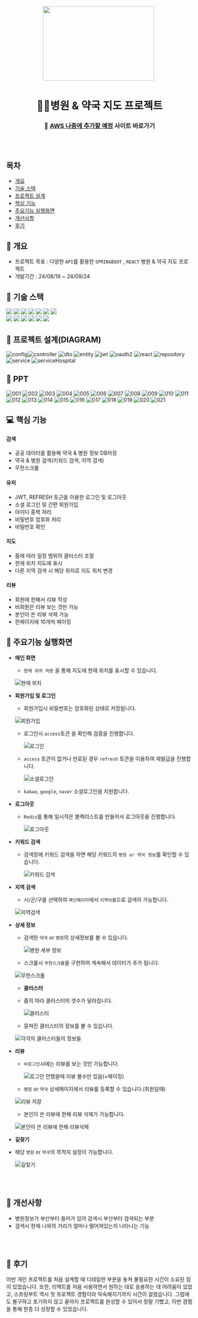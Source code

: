 <h1 align='center'> <img src='https://github.com/user-attachments/assets/577abd23-7965-441c-abd4-6769499901ee' style='width: 300px; height: 200px;'>&nbsp;</h1>

<h1  align='center'>🏥💊병원 & 약국 지도 프로젝트</h1>
<div align='center'>
  <h3>
    🔗 <a href="">AWS 나중에 추가할 예정</a> 사이트 바로가기
  </h3>
</div>
<br/><br/>



## 목차
- [개요](https://github.com/k-codingmachine/SpringBoot-React#-개요)
- [기술 스택](https://github.com/k-codingmachine/SpringBoot-React#-기술-스택)
- [프로젝트 설계](https://github.com/k-codingmachine/SpringBoot-React#-프로젝트-설계)
- [핵심 기능](https://github.com/k-codingmachine/SpringBoot-React#-핵심-기능)
- [주요기능 실행화면](https://github.com/k-codingmachine/SpringBoot-React#-주요기능-실행화면)
- [개선사항](https://github.com/k-codingmachine/SpringBoot-React#-개선사항)
- [후기](https://github.com/k-codingmachine/SpringBoot-React#-후기)
  
  


## 🚩 개요
- 프로젝트 목표 : 다양한 `API`를 활용한 `SPRINGBOOT` , `REACT` 병원 & 약국 지도 프로젝트
- 개발기간 : 24/08/19 ~ 24/09/24



## 🔧 기술 스택
<img src="https://img.shields.io/badge/java-007396?style=for-the-badge&logo=java&logoColor=white"> 
<img src="https://img.shields.io/badge/springboot-6DB33F?style=for-the-badge&logo=springboot&logoColor=white">
<img src="https://img.shields.io/badge/spring Security-6DB33F?style=for-the-badge&logo=springsecurity&logoColor=white"/>
<img src="https://img.shields.io/badge/react-61DAFB?style=for-the-badge&logo=react&logoColor=black">
<img src="https://img.shields.io/badge/html5-%23E34F26.svg?style=for-the-badge&logo=github&logoColor=white">
<img src="https://img.shields.io/badge/css-1572B6?style=for-the-badge&logo=css3&logoColor=white">
<img src="https://img.shields.io/badge/mysql-4479A1?style=for-the-badge&logo=mysql&logoColor=white">
  <br>
<img src="https://img.shields.io/badge/kakaotalk-ffcd00.svg?style=for-the-badge&logo=github&logoColor=white">
<img src="https://img.shields.io/badge/google-4285F4?style=for-the-badge&logo=github&logoColor=white">
<img src="https://img.shields.io/badge/bootstrap-%238511FA.svg?style=for-the-badge&logo=github&logoColor=white">
<img src="https://img.shields.io/badge/github-181717?style=for-the-badge&logo=github&logoColor=white">
<img src="https://img.shields.io/badge/gradle-02303A?style=for-the-badge&logo=gradle&logoColor=white">
<img src="https://img.shields.io/badge/redis-%23DD0031.svg?style=for-the-badge&logo=gradle&logoColor=white">





## 👾 프로젝트 설계(DIAGRAM)

![config](https://github.com/user-attachments/assets/8755da23-b900-4ca7-80c1-6e7392a067b3)![controller](https://github.com/user-attachments/assets/d27a5acc-8ff4-41a5-b38c-0c7f4294a19a)
![dto](https://github.com/user-attachments/assets/8bc501af-f384-4a39-b000-8d41fbab2ffb)
![entity](https://github.com/user-attachments/assets/c7c4c255-a299-4bc5-9e9a-68dabffd1176)
![jwt](https://github.com/user-attachments/assets/2e1c439c-eb12-453c-8664-29486dc3a816)
![oauth2](https://github.com/user-attachments/assets/b3b9d5bf-a6b7-4aaf-bb7c-b1cfc327ad14)
![react](https://github.com/user-attachments/assets/76c408ed-193a-4cd6-a947-ac766eab8382)
![repository](https://github.com/user-attachments/assets/9edb0726-4254-48e4-a12c-7bfabb097039)
![service](https://github.com/user-attachments/assets/7878ea31-6d1b-4143-91c7-ebebb3f4eb2d)
![serviceHospital](https://github.com/user-attachments/assets/afae578e-eb6f-4fc4-b89a-39866019c2e3)




## 👾 PPT
![001](https://github.com/user-attachments/assets/266e9053-f3c2-4b8f-8c0d-6a5c1899dde7)
![002](https://github.com/user-attachments/assets/ffa82e76-ae84-4949-b6ed-64ce8036eca0)
![003](https://github.com/user-attachments/assets/46436ef2-9d8d-408a-88bf-4ad19387f175)
![004](https://github.com/user-attachments/assets/f2aea7f8-9a52-4596-bdd5-63d7f5641c17)
![005](https://github.com/user-attachments/assets/dcdfd3cd-2458-46f3-8c3d-fd55a94636bb)
![006](https://github.com/user-attachments/assets/9fd61f19-bc4f-4a8c-9f1d-9d8101b423d9)
![007](https://github.com/user-attachments/assets/7d246930-5808-472e-9d43-ebcc3a9006c5)
![008](https://github.com/user-attachments/assets/219fe095-ab26-478d-9e2d-a2e5f7263f8d)
![009](https://github.com/user-attachments/assets/0a12f9e0-12ab-40ce-9f1c-1a0d25ce489d)
![010](https://github.com/user-attachments/assets/9df831de-9fdf-46a5-9b15-0c71d4850c0d)
![011](https://github.com/user-attachments/assets/7169d2f8-9a35-4164-b9f8-39d8fbb20c83)
![012](https://github.com/user-attachments/assets/19013ce2-aebb-4801-862d-3eae30f64091)
![013](https://github.com/user-attachments/assets/568e9225-2165-48e0-9210-3e2501e8d0f0)
![014](https://github.com/user-attachments/assets/814be748-224f-48db-a81f-f1d17a4d769e)
![015](https://github.com/user-attachments/assets/fa618325-0d1c-4267-9f88-e88a78e99a72)
![016](https://github.com/user-attachments/assets/aaf83b8e-6bb5-4007-8a60-0b4ae797d4e0)
![017](https://github.com/user-attachments/assets/eded2a20-e98a-4698-b9da-7ba86dec0847)
![018](https://github.com/user-attachments/assets/5d65e4a2-b5c2-4e07-a270-3ad7c80cccb8)
![019](https://github.com/user-attachments/assets/d084f151-6bb3-4dd5-a431-5c6633cd3c85)
![020](https://github.com/user-attachments/assets/d1c89d8f-f4ac-4932-a3fe-83694986c2bd)
![021](https://github.com/user-attachments/assets/dece9e0f-a140-4743-96ec-9da241c425ed)







## 💻 핵심 기능



#### 검색
- 공공 데이터를 활용해 약국 & 병원 정보 DB저장
- 약국 & 병원 검색(키워드 검색, 지역 검색)
- 무한스크롤


#### 유저
- JWT, REFRESH 토근을 이용한 로그인 및 로그아웃
- 소셜 로그인 및 간편 회원가입
- 아이디 중복 처리
- 비밀번호 암호화 처리
- 비밀번호 확인


#### 지도
- 줌에 따라 일정 범위의 클러스터 조절
- 현재 위치 지도에 표시
- 다른 지역 검색 시 해당 위치로 지도 위치 변경


#### 리뷰
- 회원에 한해서 리뷰 작성
- 비회원은 리뷰 보는 것만 가능
- 본인이 쓴 리뷰 삭제 가능
- 한페이지에 10개씩 페이징

 
## 🎇 주요기능 실행화면



* **메인 화면**
  * `현재 위치 허용` 을 통해 지도에 현재 위치를 표시할 수 있습니다.
    
  ![현재 위치](https://github.com/user-attachments/assets/b8a0dfe1-38b6-46c5-91f1-710982d9db17)
* **회원가입 및 로그인**
  * 회원가입시 비밀번호는 암호화된 상태로 저장됩니다.
  
  ![회원가입](https://github.com/user-attachments/assets/cf8fe243-4a05-4558-874c-30f45f90333c)
  * 로그인시 `access`토큰 을 확인해 검증을 진행합니다.

    ![로그인](https://github.com/user-attachments/assets/e67df1b5-4518-47fe-8811-37beefb38e27)

  * `access` 토큰이 없거나 만료된 경우 `refresh` 토큰을 이용하여 재발급을 진행합니다.
 
    ![소셜로그인](https://github.com/user-attachments/assets/9ec5c877-25f4-48f6-bcb8-d9d057bf99be)

  * `kakao`, `google`, `naver` 소셜로그인을 지원합니다. 

* **로그아웃**
  * `Redis`를 통해 일시적은 블랙리스트를 만들어서 로그아웃을 진행합니다.
 
    ![로그아웃](https://github.com/user-attachments/assets/2fe171fd-2b74-416c-8df0-9a1466939ea3)
      
* **키워드 검색**
  * 검색창에 키워드 검색을 하면 해당 키워드의 `병원 or 약국 정보`를 확인할 수 있습니다.
 
    ![키워드 검색](https://github.com/user-attachments/assets/8141ebcd-ce7b-4eed-bc71-86189755ec47)
 
* **지역 검색**
  * 시/군/구를 선택하여 `메인페이지`에서 `지역이름`으로 검색이 가능합니다.

  ![지역검색](https://github.com/user-attachments/assets/7dc0e2da-c790-4869-91ee-769a276c1ceb)

* **상세 정보**

  * 검색한 `약국` or `병원`의 상세정보를 볼 수 있습니다.
 
    ![병원 세부 정보](https://github.com/user-attachments/assets/46632c06-d516-4f62-b907-87a1f5467b37)

  * 스크롤시 `무한스크롤`을 구현하여 계속해서 데이터가 추가 됩니다.

   ![무한스크롤](https://github.com/user-attachments/assets/1fa8b7b4-2b24-4b46-a82a-6c1a9a10db52)

  
  * **클러스터**
 
  * 줌의 따라 클러스터의 갯수가 달라집니다.
    
    ![클러스터](https://github.com/user-attachments/assets/4d42bcad-c74a-4445-bcc9-a87d089183c8)

  * 뭉쳐진 클러스터의 정보를 볼 수 있습니다.
    
   ![각각의 클러스터들의 정보들](https://github.com/user-attachments/assets/8c666493-95d6-4525-b781-11d267a3c612)
    
* **리뷰**
  * `비로그인`시에는 리뷰를 보는 것만 가능합니다.

    ![로그인 안했을때 리뷰 볼수만 있음(+페이징)](https://github.com/user-attachments/assets/6cbb8413-406b-4510-8fa0-f05bf6210bea)
    
  * `병원` or `약국` 상세페이지에서 리뷰를 등록할 수 있습니다.(회원일때)

  ![리뷰 저장](https://github.com/user-attachments/assets/6ccceb8e-f022-45ea-820c-f36ca8a57f7f)

  
  * 본인이 쓴 리뷰에 한해 리뷰 삭제가 가능합니다.

  ![본인이 쓴 리뷰에 한해 리뷰삭제](https://github.com/user-attachments/assets/e8c5026a-c2a0-4030-b545-0b942861e8fc)


* **길찾기**

* 해당 `병원` or `약국`의 목적지 설정이 가능합니다.

  ![길찾기](https://github.com/user-attachments/assets/7f7330d0-4895-47ef-8b94-d22152e2626e)
 
</details>



<br><br>



## 🌄 개선사항
- 병원정보가 부산부터 들어가 있어 검색시 부산부터 검색되는 부분
- 검색시 현재 나와의 거리가 얼마나 떨어져있는지 나타나는 기능



<br><br>




## 👻 후기

이번 개인 프로젝트를 처음 설계할 때 디테일한 부분을 놓쳐 불필요한 시간이 소요된 점이 있었습니다. 또한, 리액트를 처음 사용하면서 원하는 대로 응용하는 데 어려움이 있었고, 스프링부트 역시 첫 프로젝트 경험이라 익숙해지기까지 시간이 걸렸습니다. 그럼에도 불구하고 포기하지 않고 끝까지 프로젝트를 완성할 수 있어서 정말 기뻤고, 이번 경험을 통해 한층 더 성장할 수 있었습니다.

















